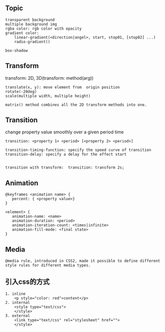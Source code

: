 ## Topic
```
transparent background
multiple background img
rgba color: rgb color with opacity 
gradient color: 
    linear-gradient(<direction|angel>, start, stop01, [stop02] ...)
    radio-gradient()

box-shadow
```
## Transform
transform: 2D, 3D(transform: method(arg))
  
```
translate(x, y): move element from  origin position
rotate(-20deg)
scale(multiple width, multiple height)
    
matrix() method combines all the 2D transform methods into one.
``` 
  
## Transition
change property value smoothly over a given period time
  
```
transition: <property 1> <period> [<property 2> <period>]

transition-timing-function: specify the speed curve of transition
transition-delay: specify a delay for the effect start


transition with transform:  transition: transform 2s;
```
   
## Animation
```
@keyframes <animation name> {
   percent: { <property value>}
}
    
<element> {
   animation-name: <name>
   animation-duration: <period>
   animation-iteration-count: <times|infinite>
   animation-fill-mode: <final state> 
}
```
## Media 
    @media rule, introduced in CSS2, made it possible to define different style rules for different media types.


## 引入css的方式
```
1. inline
    <p style="color: red">content</p>
2. internal
    <style type="text/css">
    </style>
3. external
    <link type="text/css" rel="stylesheet" href="">
    </style>
```
